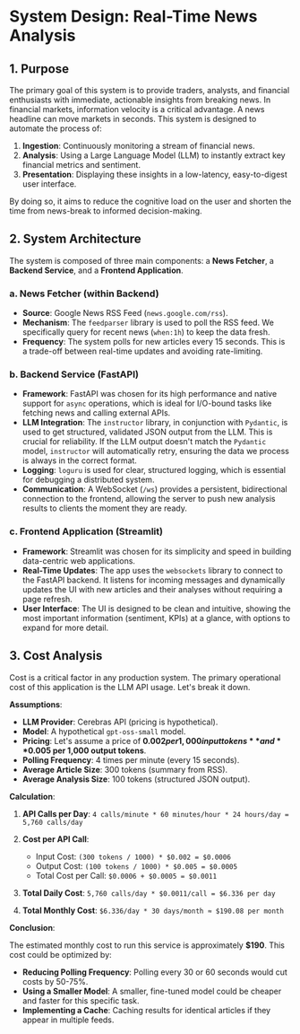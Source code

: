 # System Design: Real-Time News Analysis

## 1. Purpose

The primary goal of this system is to provide traders, analysts, and financial enthusiasts with immediate, actionable insights from breaking news. In financial markets, information velocity is a critical advantage. A news headline can move markets in seconds. This system is designed to automate the process of:

1.  **Ingestion**: Continuously monitoring a stream of financial news.
2.  **Analysis**: Using a Large Language Model (LLM) to instantly extract key financial metrics and sentiment.
3.  **Presentation**: Displaying these insights in a low-latency, easy-to-digest user interface.

By doing so, it aims to reduce the cognitive load on the user and shorten the time from news-break to informed decision-making.

## 2. System Architecture

The system is composed of three main components: a **News Fetcher**, a **Backend Service**, and a **Frontend Application**.

 <!-- Placeholder for a diagram -->

### a. News Fetcher (within Backend)

-   **Source**: Google News RSS Feed (`news.google.com/rss`).
-   **Mechanism**: The `feedparser` library is used to poll the RSS feed. We specifically query for recent news (`when:1h`) to keep the data fresh.
-   **Frequency**: The system polls for new articles every 15 seconds. This is a trade-off between real-time updates and avoiding rate-limiting.

### b. Backend Service (FastAPI)

-   **Framework**: FastAPI was chosen for its high performance and native support for `async` operations, which is ideal for I/O-bound tasks like fetching news and calling external APIs.
-   **LLM Integration**: The `instructor` library, in conjunction with `Pydantic`, is used to get structured, validated JSON output from the LLM. This is crucial for reliability. If the LLM output doesn't match the `Pydantic` model, `instructor` will automatically retry, ensuring the data we process is always in the correct format.
-   **Logging**: `loguru` is used for clear, structured logging, which is essential for debugging a distributed system.
-   **Communication**: A WebSocket (`/ws`) provides a persistent, bidirectional connection to the frontend, allowing the server to push new analysis results to clients the moment they are ready.

### c. Frontend Application (Streamlit)

-   **Framework**: Streamlit was chosen for its simplicity and speed in building data-centric web applications.
-   **Real-Time Updates**: The app uses the `websockets` library to connect to the FastAPI backend. It listens for incoming messages and dynamically updates the UI with new articles and their analyses without requiring a page refresh.
-   **User Interface**: The UI is designed to be clean and intuitive, showing the most important information (sentiment, KPIs) at a glance, with options to expand for more detail.

## 3. Cost Analysis

Cost is a critical factor in any production system. The primary operational cost of this application is the LLM API usage. Let's break it down.

**Assumptions**:

-   **LLM Provider**: Cerebras API (pricing is hypothetical).
-   **Model**: A hypothetical `gpt-oss-small` model.
-   **Pricing**: Let's assume a price of **$0.002 per 1,000 input tokens** and **$0.005 per 1,000 output tokens**.
-   **Polling Frequency**: 4 times per minute (every 15 seconds).
-   **Average Article Size**: 300 tokens (summary from RSS).
-   **Average Analysis Size**: 100 tokens (structured JSON output).

**Calculation**:

1.  **API Calls per Day**:
    `4 calls/minute * 60 minutes/hour * 24 hours/day = 5,760 calls/day`

2.  **Cost per API Call**:
    -   Input Cost: `(300 tokens / 1000) * $0.002 = $0.0006`
    -   Output Cost: `(100 tokens / 1000) * $0.005 = $0.0005`
    -   Total Cost per Call: `$0.0006 + $0.0005 = $0.0011`

3.  **Total Daily Cost**:
    `5,760 calls/day * $0.0011/call = $6.336 per day`

4.  **Total Monthly Cost**:
    `$6.336/day * 30 days/month ≈ $190.08 per month`

**Conclusion**:

The estimated monthly cost to run this service is approximately **$190**. This cost could be optimized by:

-   **Reducing Polling Frequency**: Polling every 30 or 60 seconds would cut costs by 50-75%.
-   **Using a Smaller Model**: A smaller, fine-tuned model could be cheaper and faster for this specific task.
-   **Implementing a Cache**: Caching results for identical articles if they appear in multiple feeds.
